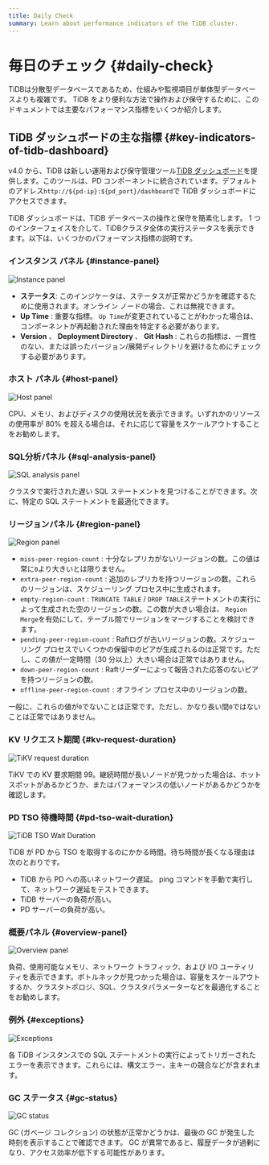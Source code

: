 ```yaml
---
title: Daily Check
summary: Learn about performance indicators of the TiDB cluster.
---
```


# 毎日のチェック {#daily-check}

TiDBは分散型データベースであるため、仕組みや監視項目が単体型データベースよりも複雑です。 TiDB をより便利な方法で操作および保守するために、このドキュメントでは主要なパフォーマンス指標をいくつか紹介します。

## TiDB ダッシュボードの主な指標 {#key-indicators-of-tidb-dashboard}

v4.0 から、TiDB は新しい運用および保守管理ツール[TiDB ダッシュボード](/dashboard/dashboard-intro.md)を提供します。このツールは、PD コンポーネントに統合されています。デフォルトのアドレス`http://${pd-ip}:${pd_port}/dashboard`で TiDB ダッシュボードにアクセスできます。

TiDB ダッシュボードは、TiDB データベースの操作と保守を簡素化します。 1 つのインターフェイスを介して、TiDBクラスタ全体の実行ステータスを表示できます。以下は、いくつかのパフォーマンス指標の説明です。

### インスタンス パネル {#instance-panel}

![Instance panel](https://download.pingcap.com/images/docs/instance-status-panel.png)

-   **ステータス**: このインジケータは、ステータスが正常かどうかを確認するために使用されます。オンライン ノードの場合、これは無視できます。
-   **Up Time** : 重要な指標。 `Up Time`が変更されていることがわかった場合は、コンポーネントが再起動された理由を特定する必要があります。
-   **Version** 、 <strong>Deployment Directory</strong> 、 <strong>Git Hash</strong> : これらの指標は、一貫性のない、または誤ったバージョン/展開ディレクトリを避けるためにチェックする必要があります。

### ホスト パネル {#host-panel}

![Host panel](https://download.pingcap.com/images/docs/host-panel.png)

CPU、メモリ、およびディスクの使用状況を表示できます。いずれかのリソースの使用率が 80% を超える場合は、それに応じて容量をスケールアウトすることをお勧めします。

### SQL分析パネル {#sql-analysis-panel}

![SQL analysis panel](https://download.pingcap.com/images/docs/sql-analysis-panel.png)

クラスタで実行された遅い SQL ステートメントを見つけることができます。次に、特定の SQL ステートメントを最適化できます。

### リージョンパネル {#region-panel}

![Region panel](https://download.pingcap.com/images/docs/region-panel.png)

-   `miss-peer-region-count` : 十分なレプリカがないリージョンの数。この値は常に`0`より大きいとは限りません。
-   `extra-peer-region-count` : 追加のレプリカを持つリージョンの数。これらのリージョンは、スケジューリング プロセス中に生成されます。
-   `empty-region-count` : `TRUNCATE TABLE` / `DROP TABLE`ステートメントの実行によって生成された空のリージョンの数。この数が大きい場合は、 `Region Merge`を有効にして、テーブル間でリージョンをマージすることを検討できます。
-   `pending-peer-region-count` : Raftログが古いリージョンの数。スケジューリング プロセスでいくつかの保留中のピアが生成されるのは正常です。ただし、この値が一定時間（30 分以上）大きい場合は正常ではありません。
-   `down-peer-region-count` : Raftリーダーによって報告された応答のないピアを持つリージョンの数。
-   `offline-peer-region-count` : オフライン プロセス中のリージョンの数。

一般に、これらの値が`0`でないことは正常です。ただし、かなり長い間`0`ではないことは正常ではありません。

### KV リクエスト期間 {#kv-request-duration}

![TiKV request duration](https://download.pingcap.com/images/docs/kv-duration-panel.png)

TiKV での KV 要求期間 99。継続時間が長いノードが見つかった場合は、ホット スポットがあるかどうか、またはパフォーマンスの低いノードがあるかどうかを確認します。

### PD TSO 待機時間 {#pd-tso-wait-duration}

![TiDB TSO Wait Duration](https://download.pingcap.com/images/docs/pd-duration-panel.png)

TiDB が PD から TSO を取得するのにかかる時間。待ち時間が長くなる理由は次のとおりです。

-   TiDB から PD への高いネットワーク遅延。 ping コマンドを手動で実行して、ネットワーク遅延をテストできます。
-   TiDB サーバーの負荷が高い。
-   PD サーバーの負荷が高い。

### 概要パネル {#overview-panel}

![Overview panel](https://download.pingcap.com/images/docs/overview-panel.png)

負荷、使用可能なメモリ、ネットワーク トラフィック、および I/O ユーティリティを表示できます。ボトルネックが見つかった場合は、容量をスケールアウトするか、クラスタトポロジ、SQL、クラスタパラメーターなどを最適化することをお勧めします。

### 例外 {#exceptions}

![Exceptions](https://download.pingcap.com/images/docs/failed-query-panel.png)

各 TiDB インスタンスでの SQL ステートメントの実行によってトリガーされたエラーを表示できます。これらには、構文エラー、主キーの競合などが含まれます。

### GC ステータス {#gc-status}

![GC status](https://download.pingcap.com/images/docs/garbage-collation-panel.png)

GC (ガベージ コレクション) の状態が正常かどうかは、最後の GC が発生した時刻を表示することで確認できます。 GC が異常であると、履歴データが過剰になり、アクセス効率が低下する可能性があります。
